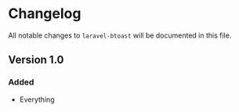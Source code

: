 # Changelog

All notable changes to `laravel-btoast` will be documented in this file.

## Version 1.0

### Added
- Everything
